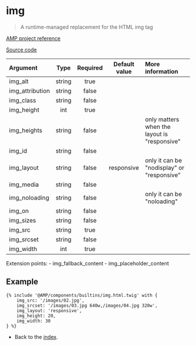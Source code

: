 # img
> A runtime-managed replacement for the HTML img tag

[AMP project reference][1]

[Source code][2]

| Argument            | Type       | Required | Default value | More information                              | 
|:--------------------|:----------:|:--------:|:-------------:|:----------------------------------------------|
| img_alt             | string     | true     |               |                                               |
| img_attribution     | string     | false    |               |                                               |
| img_class           | string     | false    |               |                                               |
| img_height          | int        | true     |               |                                               |
| img_heights         | string     | false    |               | only matters when the layout is "responsive"  |
| img_id              | string     | false    |               |                                               |
| img_layout          | string     | false    | responsive    | only it can be "nodisplay" or "responsive"    |
| img_media           | string     | false    |               |                                               |
| img_noloading       | string     | false    |               | only it can be "noloading"                    |
| img_on              | string     | false    |               |                                               |
| img_sizes           | string     | false    |               |                                               |
| img_src             | string     | true     |               |                                               |
| img_srcset          | string     | false    |               |                                               |
| img_width           | int        | true     |               |                                               |

Extension points:
    - img_fallback_content
    - img_placeholder_content

## Example

```twig
{% include '@AMP/components/builtins/img.html.twig' with {
    img_src: '/images/02.jpg',
    img_srcset: '/images/03.jpg 640w,/images/04.jpg 320w',
    img_layout: 'responsive',
    img_height: 20,
    img_width: 30
} %}
```

- Back to the [index](../../index.md).

[1]: https://github.com/ampproject/amphtml/blob/master/builtins/amp-img.md
[2]: https://github.com/benatespina/AMPTwigTheme/blob/master/templates/components/builtins/img.html.twig
